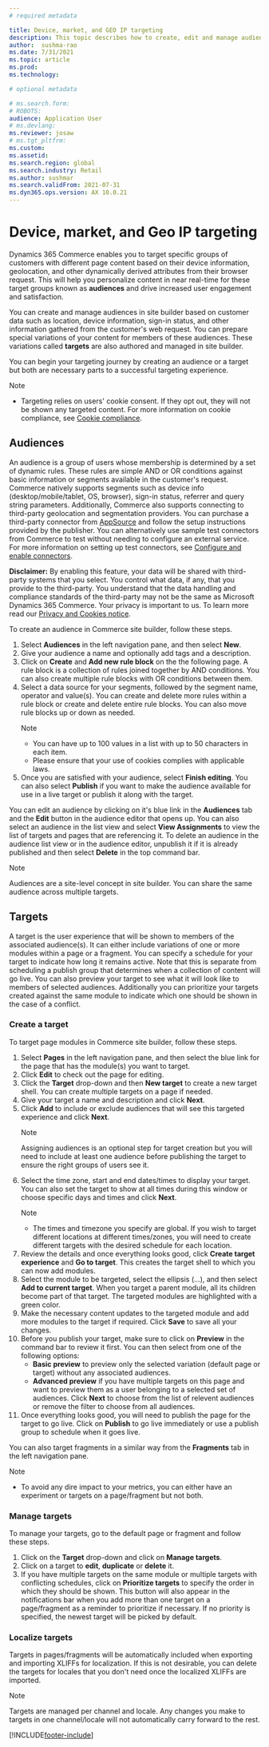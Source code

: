 ```yaml
---
# required metadata

title: Device, market, and GEO IP targeting
description: This topic describes how to create, edit and manage audiences and target variations in site builder. Basic segmentation and targeting based on information available in the user's browser such as device type or location is enabled for e-commerce modules and fragments within a page.
author:  sushma-rao 
ms.date: 7/31/2021
ms.topic: article
ms.prod: 
ms.technology: 

# optional metadata

# ms.search.form: 
# ROBOTS: 
audience: Application User
# ms.devlang: 
ms.reviewer: josaw
# ms.tgt_pltfrm: 
ms.custom: 
ms.assetid: 
ms.search.region: global
ms.search.industry: Retail
ms.author: sushmar
ms.search.validFrom: 2021-07-31
ms.dyn365.ops.version: AX 10.0.21
---
```


# Device, market, and Geo IP targeting
Dynamics 365 Commerce enables you to target specific groups of customers with different page content based on their device information, geolocation, and other dynamically derived attributes from their browser request. This will help you personalize content in near real-time for these target groups known as **audiences** and drive increased user engagement and satisfaction.

You can create and manage audiences in site builder based on customer data such as location, device information, sign-in status, and other information gathered from the customer's web request. You can prepare special variations of your content for members of these audiences. These variations called **targets** are also authored and managed in site builder.

You can begin your targeting journey by creating an audience or a target but both are necessary parts to a successful targeting experience.

> [!NOTE]
> - Targeting relies on users' cookie consent. If they opt out, they will not be shown any targeted content. For more information on cookie compliance, see [Cookie compliance](cookie-compliance.md).

## Audiences
An audience is a group of users whose membership is determined by a set of dynamic rules. These rules are simple AND or OR conditions against basic information or segments available in the customer's request. Commerce natively supports segments such as device info (desktop/mobile/tablet, OS, browser), sign-in status, referrer and query string parameters. Additionally, Commerce also supports connecting to third-party geolocation and segmentation providers. You can purchase a third-party connector from [AppSource](https://appsource.microsoft.com) and follow the setup instructions provided by the publisher. You can alternatively use sample test connectors from Commerce to test without needing to configure an external service. For more information on setting up test connectors, see [Configure and enable connectors](e-commerce-extensibility/connectors.md). 

**Disclaimer:** By enabling this feature, your data will be shared with third-party systems that you select. You control what data, if any, that you provide to the third-party. You understand that the data handling and compliance standards of the third-party may not be the same as Microsoft Dynamics 365 Commerce. Your privacy is important to us. To learn more read our [Privacy and Cookies notice](https://privacy.microsoft.com/en-us/privacystatement).

To create an audience in Commerce site builder, follow these steps.
1. Select **Audiences** in the left navigation pane, and then select **New**.
2. Give your audience a name and optionally add tags and a description. 
3. Click on **Create** and **Add new rule block** on the the following page. A rule block is a collection of rules joined together by AND conditions. You can also create multiple rule blocks with OR conditions between them.
4. Select a data source for your segments, followed by the segment name, operator and value(s). You can create and delete more rules within a rule block or create and delete entire rule blocks. You can also move rule blocks up or down as needed.
    > [!NOTE]
    > - You can have up to 100 values in a list with up to 50 characters in each item.
    > - Please ensure that your use of cookies complies with applicable laws.
6. Once you are satisfied with your audience, select **Finish editing**. You can also select **Publish** if you want to make the audience available for use in a live target or publish it along with the target.

You can edit an audience by clicking on it's blue link in the **Audiences** tab and the **Edit** button in the audience editor that opens up. You can also select an audience in the list view and select **View Assignments** to view the list of targets and pages that are referencing it. To delete an audience in the audience list view or in the audience editor, unpublish it if it is already published and then select **Delete** in the top command bar.

> [!NOTE]
> Audiences are a site-level concept in site builder. You can share the same audience across multiple targets.

## Targets
A target is the user experience that will be shown to members of the associated audience(s). It can either include variations of one or more modules within a page or a fragment. You can specify a schedule for your target to indicate how long it remains active. Note that this is separate from scheduling a publish group that determines when a collection of content will go live. You can also preview your target to see what it will look like to members of selected audiences. Additionally you can prioritize your targets created against the same module to indicate which one should be shown in the case of a conflict.

### Create a target
To target page modules in Commerce site builder, follow these steps.
1. Select **Pages** in the left navigation pane, and then select the blue link for the page that has the module(s) you want to target.
2. Click **Edit** to check out the page for editing.
3. Click the **Target** drop-down and then **New target** to create a new target shell. You can create multiple targets on a page if needed. 
4. Give your target a name and description and click **Next**.
5. Click **Add** to include or exclude audiences that will see this targeted experience and click **Next**. 
    > [!NOTE]
    > Assigning audiences is an optional step for target creation but you will need to include at least one audience before publishing the target to ensure the right groups of users see it.
6. Select the time zone, start and end dates/times to display your target. You can also set the target to show at all times during this window or choose specific days and times and click **Next**. 
    > [!NOTE]
    > - The times and timezone you specify are global. If you wish to target different locations at different times/zones, you will need to create different targets with the desired schedule for each location.
8. Review the details and once everything looks good, click **Create target experience** and **Go to target**. This creates the target shell to which you can now add modules. 
9. Select the module to be targeted, select the ellipsis (...), and then select **Add to current target**. When you target a parent module, all its children become part of that target. The targeted modules are highlighted with a green color.
10. Make the necessary content updates to the targeted module and add more modules to the target if required. Click **Save** to save all your changes.
11. Before you publish your target, make sure to click on **Preview** in the command bar to review it first. You can then select from one of the following options:
    - **Basic preview** to preview only the selected variation (default page or target) without any associated audiences.
    - **Advanced preview** if you have multiple targets on this page and want to preview them as a user belonging to a selected set of audiences. Click **Next** to choose from the list of relevent audiences or remove the filter to choose from all audiences.
12. Once everything looks good, you will need to publish the page for the target to go live. Click on **Publish** to go live immediately or use a publish group to schedule when it goes live.

You can also target fragments in a similar way from the **Fragments** tab in the left navigation pane.

> [!NOTE]
> - To avoid any dire impact to your metrics, you can either have an experiment or targets on a page/fragment but not both.

### Manage targets
To manage your targets, go to the default page or fragment and follow these steps.
1. Click on the **Target** drop-down and click on **Manage targets**.
2. Click on a target to **edit**, **duplicate** or **delete** it.
3. If you have multiple targets on the same module or multiple targets with conflicting schedules, click on **Prioritize targets** to specify the order in which they should be shown. This button will also appear in the notifications bar when you add more than one target on a page/fragment as a reminder to prioritize if necessary. If no priority is specified, the newest target will be picked by default.

### Localize targets
Targets in pages/fragments will be automatically included when exporting and importing XLIFFs for localization. If this is not desirable, you can delete the targets for locales that you don't need once the localized XLIFFs are imported. 

> [!NOTE]
> Targets are managed per channel and locale. Any changes you make to targets in one channel/locale will not automatically carry forward to the rest.

[!INCLUDE[footer-include](../includes/footer-banner.md)]
